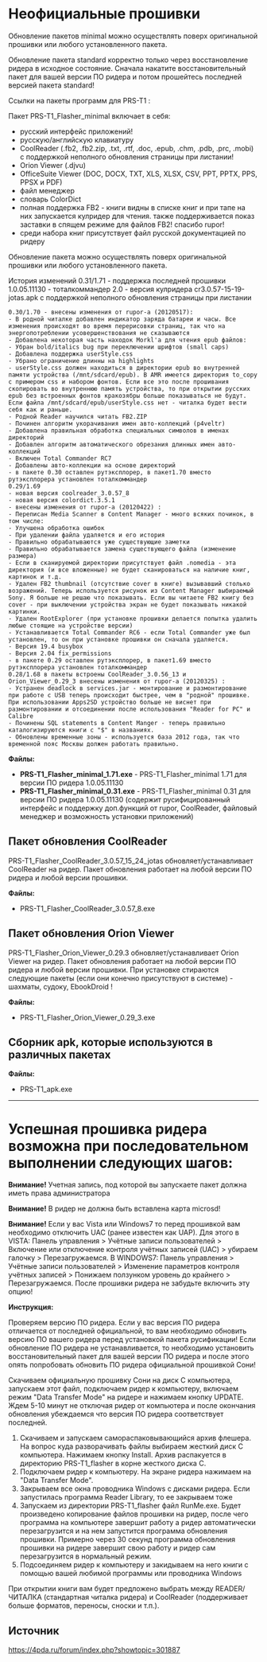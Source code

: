 # Неофициальные прошивки

Обновление пакетов minimal можно осуществлять поверх оригинальной прошивки или любого установленного пакета. 

Обновление пакета standard корректно только через восстановление ридера в исходное состояние. Сначала накатите восстановительный пакет для вашей версии ПО ридера и потом прошейтесь последней версией пакета standard!

Ссылки на пакеты программ для PRS-T1 :

Пакет PRS-T1_Flasher_minimal включает в себя:
- русский интерфейс приложений!
- русскую/английскую клавиатуру
- CoolReader (.fb2, .fb2.zip, .txt, .rtf, .doc, .epub, .chm, .pdb, .prc, .mobi) с поддержкой неполного обновления страницы при листании!
- Orion Viewer (.djvu)
- OfficeSuite Viewer (DOC, DOCX, TXT, XLS, XLSX, CSV, PPT, PPTX, PPS, PPSX и PDF)
- файл менеджер
- словарь ColorDict
- полная поддержка FB2 - книги видны в списке книг и при тапе на них запускается кулридер для чтения. также поддерживается показ заставки в спящем режиме для файлов FB2! cпасибо rupor!
- среди набора книг присутствует файл русской документацией по ридеру

Обновление пакета можно осуществлять поверх оригинальной прошивки или любого установленного пакета.

История изменений
	0.31/1.71
	- поддержка последней прошивки 1.0.05.11130
	- тоталкоммандер 2.0
	- версия кулридера cr3.0.57-15-19-jotas.apk с поддержкой неполного обновления страницы при листании
	
	0.30/1.70 - внесены изменения от rupor-а (20120517):
	- В родной читалке добавлен индикатор заряда батареи и часы. Все изменения происходят во время перерисовки страниц, так что на энергопотреблении усовершенствования не сказываются
	- Добавлена некоторая часть находок Morkl'а для чтения epub файлов: 
	- Убран bold/italics bug при переключении шрифтов (small caps)
	- Добавлена поддержка userStyle.css
	- Убрано ограничение длинны на highlights
	- userStyle.css должен находиться в директории epub во внутренней памяти устройства (/mnt/sdcard/epub). В АМR имеется директория to_copy с примером css и набором фонтов. Если все это после прошивания скопировать во внутреннюю память устройства, то при открытии русских epub без встроенных фонтов кракозябры больше показываться не будут. Если файла /mnt/sdcard/epub/userStyle.css нет - читалка будет вести себя как и раньше.
	- Родной Reader научился читать FB2.ZIP
	- Починен алгоритм укорачивания имен авто-коллекций (p4veltr)
	- Добавлена правильная обработка специальных символов в именах директорий
	- Добавлен алгоритм автоматического обрезания длинных имен авто-коллекций
	- Включен Total Commander RC7
	- Добавлены авто-коллекции на основе директорий
	- в пакете 0.30 оставлен рутэксплорер, в пакет1.70 вместо рутэксплорера установлен тоталкоммандер
	0.29/1.69
	- новая версия coolreader_3.0.57_8 
	- новая версия colordict.3.5.1
	- внесены изменения от rupor-а (20120422) :
	- Переписан Media Scanner в Content Manager - много всяких починок, в том числе:
	- Улучшена обработка ошибок
	- При удалении файла удаляется и его история
	- Правильно обрабатываются уже существующие заметки
	- Правильно обрабатывается замена существующего файла (изменение размера)
	- Если в сканируемой директории присутствует файл .nomedia - эта директория (и все вложенные) не будет сканироваться на наличие книг, картинок и т.д.
	- Удален FB2 thumbnail (отсутствие cover в книге) вызывавший столько возражений. Теперь используется рисунок из Content Manager выбираемый Sony. Я больше не решаю что показывать. Если вы читаете FB2 книгу без cover - при выключении устройства экран не будет показывать никакой картинки.
	- Удален RootExplorer (при установке прошивки делается попытка удалить любые стоящие на устройстве версии)
	- Устанавливается Total Commander RC6 - если Total Commander уже был установлен, то он при установке прошивки он сначала удаляется.
	- Версия 19.4 busybox
	- Версия 2.04 fix_permissions
	- в пакете 0.29 оставлен рутэксплорер, в пакет1.69 вместо рутэксплорера установлен тоталкоммандер
	0.28/1.68 в пакеты встроены CoolReader_3.0.56_13 и  Orion_Viewer_0.29_3 внесены изменения от rupor-а (20120325) :
	- Устранен deadlock в services.jar - монтирование и размонтирование при работе с USB теперь происходит быстрее, чем в "родной" прошивке. При использовании Apps2SD устройство больше не виснет при размонтировании и отсоединении после использования "Reader for PC" и Calibre
	- Починены SQL statements в Content Manger - теперь правильно каталогизируются книги с "$" в названиях.
	- Обновлены временные зоны - используется база 2012 года, так что временной пояс Москвы должен работать правильно.

**Файлы:**
- **PRS-T1_Flasher_minimal_1.71.exe** - PRS-T1_Flasher_minimal 1.71 для версии ПО ридера 1.0.05.11130
- **PRS-T1_Flasher_minimal_0.31.exe** - PRS-T1_Flasher_minimal 0.31 для версии ПО ридера 1.0.05.11130 (содержит русифицированный интерфейс и поддержку доп.функций от rupor, CoolReader, файловый менеджер и возможность установки приложений) 

## Пакет обновления CoolReader
PRS-T1_Flasher_CoolReader_3.0.57_15_24_jotas обновляет/устанавливает CoolReader на ридер. Пакет обновления работает на любой версии ПО ридера и любой версии прошивки.

**Файлы:**
- PRS-T1_Flasher_CoolReader_3.0.57_8.exe


## Пакет обновления Orion Viewer
PRS-T1_Flasher_Orion_Viewer_0.29.3 обновляет/устанавливает Orion Viewer на ридер. Пакет обновления работает на любой версии ПО ридера и любой версии прошивки. При установке стираются следующие пакеты (если они конечно присутствуют в системе) - шахматы, судоку, EbookDroid !

**Файлы:**
- PRS-T1_Flasher_Orion_Viewer_0.29_3.exe


## Сборник apk, которые используются в различных пакетах

**Файлы:**
- PRS-T1_apk.exe


----------------------

# Успешная прошивка ридера возможна при последовательном выполнении следующих шагов:

**Внимание!** Учетная запись, под которой вы запускаете пакет должна иметь права администратора

**Внимание!** В ридер не должна быть вставлена карта microsd!

**Внимание!** Если у вас Vista или Windows7 то перед прошивкой вам необходимо отключить UAC (ранее известен как UAP).
Для этого в VISTA:
	Панель управления > Учётные записи пользователей > Включение или отключение контроля учётных записей (UAC) > убираем галочку > Перезагружаемся.
В WINDOWS7: 
	Панель управления > Учётные записи пользователей > Изменение параметров контроля учётных записей > Понижаем ползунком уровень до крайнего > Перезагружаемся.
После прошивки ридера не забудьте включить эту опцию!

**Инструкция:**

Проверяем версию ПО ридера. Если у вас версия ПО ридера отличается от последней официальной, то вам необходимо обновить версию ПО вашего ридера перед установкой пакета русификации! Если обновление ПО ридера не устанавливается, то необходимо установить восстановительный пакет для вашей версии ПО ридера и после этого опять попробовать обновить ПО ридера официальной прошивкой Сони!

Скачиваем официальную прошивку Сони на диск С компьютера, запускаем этот файл, подключаем ридер к компьютеру, включаем режим "Data Transfer Mode" на ридере и нажимаем кнопку UPDATE. Ждем 5-10 минут не отключая ридер от компьютера и после окончания обновления убеждаемся что версия ПО ридера соответствует последней.

1. Cкачиваем и запускаем самораспаковывающийся архив флешера. На вопрос куда разворачивать файлы выбираем жесткий диск С компьютера. Нажимаем кнопку Install. Архив распакуется в директорию PRS-T1_flasher в корне жесткого диска С.
2. Подключаем ридер к компьютеру. На экране ридера нажимаем на "Data Transfer Mode".
3. Закрываем все окна проводника Windows с дисками ридера. Если запустилась программа Reader Library, то ее закрываем тоже
4. Запускаем из директории PRS-T1_flasher файл RunMe.exe. Будет произведено копирование файлов прошивки на ридер, после чего программа на компьютере завершит работу а ридер автоматически перезагрузится и на нем запустится программа обновления прошивки. Примерно через 30 секунд программа обновления прошивки на ридере завершит свою работу и ридер сам перезагрузится в нормальный режим.
5. Подсоединяем ридер к компьютеру и закидываем на него книги с помощью вашей любимой программы или проводника Windows

При открытии книги вам будет предложено выбрать между READER/ЧИТАЛКА (стандартная читалка ридера) и CoolReader (поддерживает больше форматов, переносы, сноски и т.п.).

## Источник
https://4pda.ru/forum/index.php?showtopic=301887